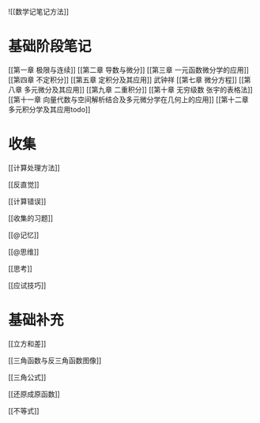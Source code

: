 ![[数学记笔记方法]]
# 基础阶段笔记
[[第一章 极限与连续]]
[[第二章 导数与微分]]
[[第三章 一元函数微分学的应用]]
[[第四章 不定积分]]
[[第五章 定积分及其应用]]
武钟祥
[[第七章 微分方程]]
[[第八章 多元微分及其应用]]
[[第九章 二重积分]]
[[第十章 无穷级数 张宇的表格法]]
[[第十一章 向量代数与空间解析结合及多元微分学在几何上的应用]]
[[第十二章 多元积分学及其应用todo]]

# 收集

[[计算处理方法]]

[[反直觉]]

[[计算错误]]

[[收集的习题]]

[[@记忆]]

[[@思维]]

[[思考]]

[[应试技巧]] 
# 基础补充

[[立方和差]]

[[三角函数与反三角函数图像]]

[[三角公式]]

[[还原成原函数]]

[[不等式]]
